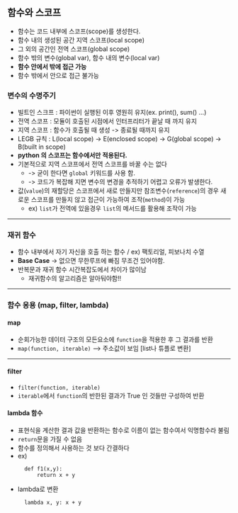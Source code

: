 ## 함수와 스코프

- 함수는 코드 내부에 스코프(scope)를 생성한다.
- 함수 내의 생성된 공간 지역 스코프(local scope)
- 그 외의 공간인 전역 스코프(global scope)
- 함수 밖의 변수(global var), 함수 내의 변수(local var)
- **함수 안에서 밖에 접근 가능**
- 함수 밖에서 안으로 접근 불가능

### 변수의 수명주기
- 빌트인 스크프 : 파이썬이 실행된 이후 영원히 유지(ex. print(), sum() ...)
- 전역 스코프 : 모듈이 호출된 시점에서 인터프리터가 끝날 때 까지 유지
- 지역 스코프 : 함수가 호출될 때 생성 -> 종료될 때까지 유지
- LEGB 규칙 : L(local scope) -> E(enclosed scope) -> G(global scope) -> B(built in scope)
- **python 의 스코프는 함수에서만 적용된다.**
- 기본적으로 지역 스코프에서 전역 스코프를 바꿀 수는 없다 
  - -> 굳이 한다면 `global` 키워드를 사용 함.
  - -> 코드가 복잡해 지면 변수의 변경을 추적하기 어렵고 오류가 발생한다.
- 값(`value`)의 재할당은 스코프에서 새로 만들지만 참조변수(`reference`)의 경우 새로운 스코프를 만들지 않고 접근이 가능하여 조작(`method`)이 가능
  - ex) `list`가 전역에 있을경우 `list`의 메서드를 활용해 조작이 가능
---
### 재귀 함수
- 함수 내부에서 자기 자신을 호출 하는 함수 / ex) 팩토리얼, 피보나치 수열
- **Base Case** -> 없으면 무한루프에 빠짐 무조건 있어야함.
- 반복문과 재귀 함수 시간복잡도에서 차이가 많이남
  - 재귀함수의 알고리즘은 알아둬야함!!
---
### 함수 응용 (map, filter, lambda)

#### map
- 순회가능한 데이터 구조의 모든요소에 `function`을 적용한 후 그 결과를 반환
- `map(function, iterable)` --> 주소값이 보임 [list나 튜플로 변환]
---
#### filter
- `filter(function, iterable)`
- `iterable`에서 `function`의 반한된 결과가 True 인 것들만 구성하여 반환

#### lambda 함수
- 표현식을 계산한 결과 값을 반환하는 함수로 이름이 없는 함수여서 익명함수라 불림
- `return`문을 가질 수 없음
- 함수를 정의해서 사용하는 것 보다 간결하다
- ex)
  ```
    def f1(x,y): 
        return x + y
  ```
- lambda로 변환
  ```
    lambda x, y: x + y
  ```
